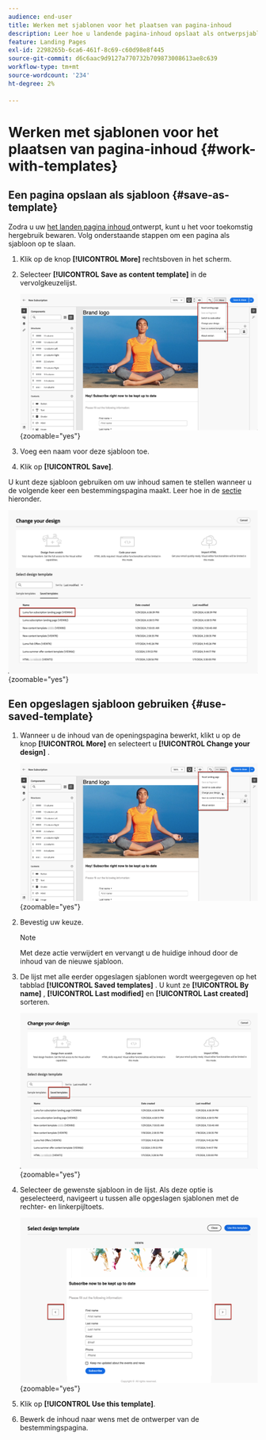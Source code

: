 ```yaml
---
audience: end-user
title: Werken met sjablonen voor het plaatsen van pagina-inhoud
description: Leer hoe u landende pagina-inhoud opslaat als ontwerpsjabloon en deze opnieuw gebruikt in Campagne Web
feature: Landing Pages
exl-id: 2298265b-6ca6-461f-8c69-c60d98e8f445
source-git-commit: d6c6aac9d9127a770732b709873008613ae8c639
workflow-type: tm+mt
source-wordcount: '234'
ht-degree: 2%

---
```


# Werken met sjablonen voor het plaatsen van pagina-inhoud {#work-with-templates}

## Een pagina opslaan als sjabloon {#save-as-template}

Zodra u uw [ het landen pagina inhoud ](lp-content.md) ontwerpt, kunt u het voor toekomstig hergebruik bewaren. Volg onderstaande stappen om een pagina als sjabloon op te slaan.

1. Klik op de knop **[!UICONTROL More]** rechtsboven in het scherm.

1. Selecteer **[!UICONTROL Save as content template]** in de vervolgkeuzelijst.

   ![ Schermafbeelding die sparen als optie van het inhoudsmalplaatje in het drop-down menu toont ](assets/lp-save-as-template.png){zoomable="yes"}

1. Voeg een naam voor deze sjabloon toe.

1. Klik op **[!UICONTROL Save]**.

U kunt deze sjabloon gebruiken om uw inhoud samen te stellen wanneer u de volgende keer een bestemmingspagina maakt. Leer hoe in de [ sectie ](#use-saved-template) hieronder.

![ Schermafbeelding die een bewaard malplaatje in de het landen paginainterface toont ](assets/lp-saved-template.png){zoomable="yes"}

## Een opgeslagen sjabloon gebruiken {#use-saved-template}

<!--Not for GA?-->

1. Wanneer u de inhoud van de openingspagina bewerkt, klikt u op de knop **[!UICONTROL More]** en selecteert u **[!UICONTROL Change your design]** .

   ![ Schermschot die de Verandering uw ontwerpoptie in het drop-down menu tonen ](assets/lp-change-your-design.png){zoomable="yes"}

1. Bevestig uw keuze.

   >[!NOTE]
   >
   >Met deze actie verwijdert en vervangt u de huidige inhoud door de inhoud van de nieuwe sjabloon.

1. De lijst met alle eerder opgeslagen sjablonen wordt weergegeven op het tabblad **[!UICONTROL Saved templates]** . U kunt ze **[!UICONTROL By name]** , **[!UICONTROL Last modified]** en **[!UICONTROL Last created]** sorteren.

   ![ Schermafbeelding die het Opgeslagen malplaatjes lusje met sorterende opties tonen ](assets/lp-saved-templates.png){zoomable="yes"}

1. Selecteer de gewenste sjabloon in de lijst. Als deze optie is geselecteerd, navigeert u tussen alle opgeslagen sjablonen met de rechter- en linkerpijltoets.

   ![ Schermafbeelding die navigatie tussen bewaarde malplaatjes toont gebruikend pijlen ](assets/lp-select-saved-template.png){zoomable="yes"}

1. Klik op **[!UICONTROL Use this template]**.

1. Bewerk de inhoud naar wens met de ontwerper van de bestemmingspagina.

<!--Primary page templates and subpage templates are managed separately, meaning that you cannot use a primary page template to create a subpage, and vice versa. TBC in Web user interface-->